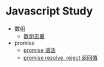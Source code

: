 Javascript Study
====

* 数组
  - [数组去重](typescript/array/uniq.ts)
* promise
  - [promise 语法](promise/promise.html)
  - [promise resolve, reject 返回值](promise/promise2.html)
